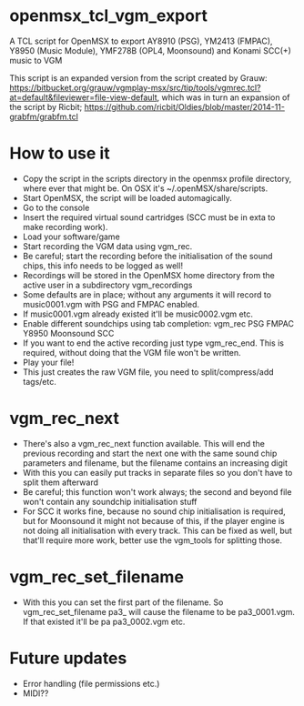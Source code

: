 # openmsx_tcl_vgm_export

A TCL script for OpenMSX to export AY8910 (PSG), YM2413 (FMPAC), Y8950 (Music Module), YMF278B (OPL4, Moonsound) and Konami SCC(+) music to VGM

This script is an expanded version from the script created by Grauw: https://bitbucket.org/grauw/vgmplay-msx/src/tip/tools/vgmrec.tcl?at=default&fileviewer=file-view-default, which was in turn an expansion of the script by Ricbit; https://github.com/ricbit/Oldies/blob/master/2014-11-grabfm/grabfm.tcl

# How to use it

- Copy the script in the scripts directory in the openmsx profile directory, where ever that might be. On OSX it's ~/.openMSX/share/scripts.
- Start OpenMSX, the script will be loaded automagically.
- Go to the console
- Insert the required virtual sound cartridges (SCC must be in exta to make recording work).
- Load your software/game
- Start recording the VGM data using vgm_rec.
- Be careful; start the recording before the initialisation of the sound chips, this info needs to be logged as well!
- Recordings will be stored in the OpenMSX home directory from the active user in a subdirectory vgm_recordings
- Some defaults are in place; without any arguments it will record to music0001.vgm with PSG and FMPAC enabled.
- If music0001.vgm already existed it'll be music0002.vgm etc.
- Enable different soundchips using tab completion: vgm_rec PSG FMPAC Y8950 Moonsound SCC
- If you want to end the active recording just type vgm_rec_end. This is required, without doing that the VGM file won't be written.
- Play your file!
- This just creates the raw VGM file, you need to split/compress/add tags/etc.

# vgm_rec_next

- There's also a vgm_rec_next function available. This will end the previous recording and start the next one with the same sound chip parameters and filename, but the filename contains an increasing digit
- With this you can easily put tracks in separate files so you don't have to split them afterward
- Be careful; this function won't work always; the second and beyond file won't contain any soundchip initialisation stuff
- For SCC it works fine, because no sound chip initialisation is required, but for Moonsound it might not because of this, if the player engine is not doing all initialisation with every track. This can be fixed as well, but that'll require more work, better use the vgm_tools for splitting those.

# vgm_rec_set_filename

- With this you can set the first part of the filename. So vgm_rec_set_filename pa3_ will cause the filename to be pa3_0001.vgm. If that existed it'll be pa pa3_0002.vgm etc.

# Future updates

- Error handling (file permissions etc.)
- MIDI??
